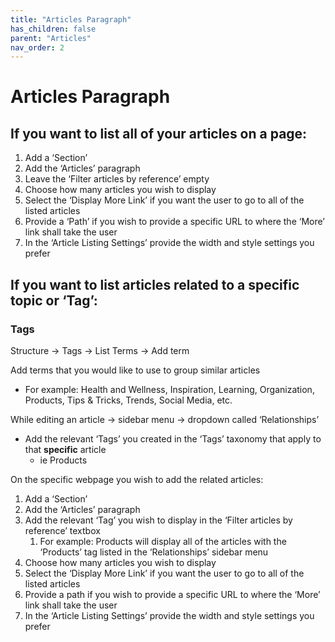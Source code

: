 ```yaml
---
title: "Articles Paragraph"
has_children: false
parent: "Articles"
nav_order: 2
---
```

# Articles Paragraph

## If you want to list all of your articles on a page:
1. Add a ‘Section’
2. Add the ‘Articles’ paragraph
3. Leave the ‘Filter articles by reference’ empty
4. Choose how many articles you wish to display
5. Select the ‘Display More Link’ if you want the user to go to all of the listed articles
6. Provide a ‘Path’ if you wish to provide a specific URL to where the ‘More’ link shall take the user
7. In the ‘Article Listing Settings’ provide the width and style settings you prefer

## If you want to list articles related to a specific topic or ‘Tag’:

### Tags
Structure -> Tags -> List Terms -> Add term

Add terms that you would like to use to group similar articles 
 * For example: Health and Wellness, Inspiration, Learning, Organization, Products, Tips & Tricks, Trends, Social Media, etc.

While editing an article -> sidebar menu -> dropdown called ‘Relationships’
* Add the relevant ‘Tags’ you created in the ‘Tags’ taxonomy that apply to that **specific** article
  * ie Products

On the specific webpage you wish to add the related articles: 
1. Add a ‘Section’
2. Add the ‘Articles’ paragraph
3. Add the relevant ‘Tag’ you wish to display in the ‘Filter articles by reference’ textbox
    1. For example: Products will display all of the articles with the ‘Products’ tag listed in the ‘Relationships’ sidebar menu
4. Choose how many articles you wish to display
5. Select the ‘Display More Link’ if you want the user to go to all of the listed articles
6. Provide a path if you wish to provide a specific URL to where the ‘More’ link shall take the user
7. In the ‘Article Listing Settings’ provide the width and style settings you prefer
